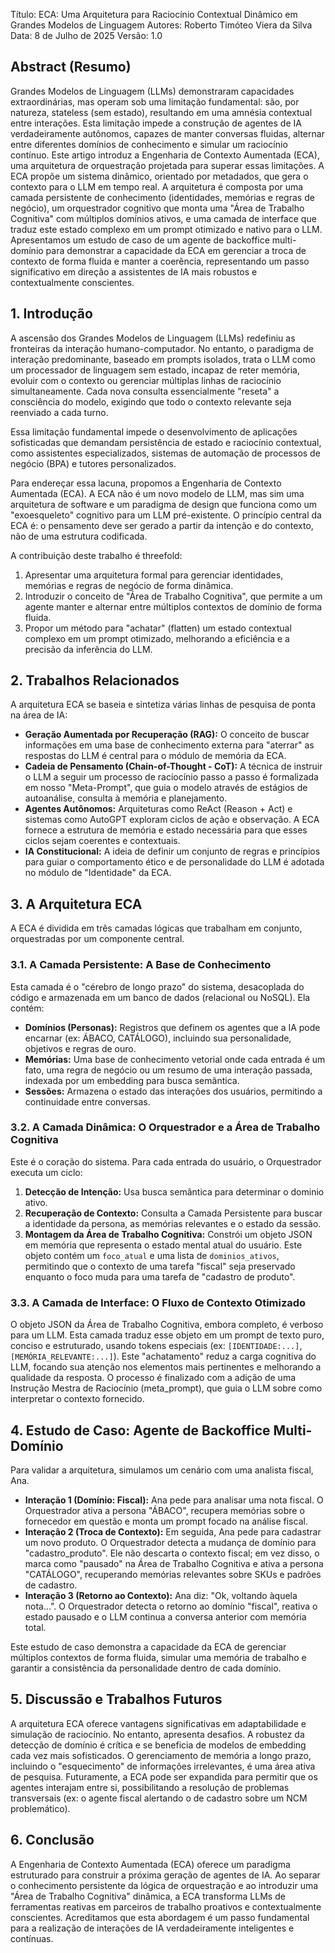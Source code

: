Título: ECA: Uma Arquitetura para Raciocínio Contextual Dinâmico em Grandes Modelos de Linguagem
Autores: Roberto Timóteo Viera da Silva
Data: 8 de Julho de 2025
Versão: 1.0

## Abstract (Resumo)
Grandes Modelos de Linguagem (LLMs) demonstraram capacidades extraordinárias, mas operam sob uma limitação fundamental: são, por natureza, stateless (sem estado), resultando em uma amnésia contextual entre interações. Esta limitação impede a construção de agentes de IA verdadeiramente autônomos, capazes de manter conversas fluidas, alternar entre diferentes domínios de conhecimento e simular um raciocínio contínuo. Este artigo introduz a Engenharia de Contexto Aumentada (ECA), uma arquitetura de orquestração projetada para superar essas limitações. A ECA propõe um sistema dinâmico, orientado por metadados, que gera o contexto para o LLM em tempo real. A arquitetura é composta por uma camada persistente de conhecimento (identidades, memórias e regras de negócio), um orquestrador cognitivo que monta uma "Área de Trabalho Cognitiva" com múltiplos domínios ativos, e uma camada de interface que traduz este estado complexo em um prompt otimizado e nativo para o LLM. Apresentamos um estudo de caso de um agente de backoffice multi-domínio para demonstrar a capacidade da ECA em gerenciar a troca de contexto de forma fluida e manter a coerência, representando um passo significativo em direção a assistentes de IA mais robustos e contextualmente conscientes.

## 1. Introdução
A ascensão dos Grandes Modelos de Linguagem (LLMs) redefiniu as fronteiras da interação humano-computador. No entanto, o paradigma de interação predominante, baseado em prompts isolados, trata o LLM como um processador de linguagem sem estado, incapaz de reter memória, evoluir com o contexto ou gerenciar múltiplas linhas de raciocínio simultaneamente. Cada nova consulta essencialmente "reseta" a consciência do modelo, exigindo que todo o contexto relevante seja reenviado a cada turno.

Essa limitação fundamental impede o desenvolvimento de aplicações sofisticadas que demandam persistência de estado e raciocínio contextual, como assistentes especializados, sistemas de automação de processos de negócio (BPA) e tutores personalizados.

Para endereçar essa lacuna, propomos a Engenharia de Contexto Aumentada (ECA). A ECA não é um novo modelo de LLM, mas sim uma arquitetura de software e um paradigma de design que funciona como um "exoesqueleto" cognitivo para um LLM pré-existente. O princípio central da ECA é: o pensamento deve ser gerado a partir da intenção e do contexto, não de uma estrutura codificada.

A contribuição deste trabalho é threefold:

1. Apresentar uma arquitetura formal para gerenciar identidades, memórias e regras de negócio de forma dinâmica.
2. Introduzir o conceito de "Área de Trabalho Cognitiva", que permite a um agente manter e alternar entre múltiplos contextos de domínio de forma fluida.
3. Propor um método para "achatar" (flatten) um estado contextual complexo em um prompt otimizado, melhorando a eficiência e a precisão da inferência do LLM.

## 2. Trabalhos Relacionados
A arquitetura ECA se baseia e sintetiza várias linhas de pesquisa de ponta na área de IA:

* **Geração Aumentada por Recuperação (RAG):** O conceito de buscar informações em uma base de conhecimento externa para "aterrar" as respostas do LLM é central para o módulo de memória da ECA.
* **Cadeia de Pensamento (Chain-of-Thought - CoT):** A técnica de instruir o LLM a seguir um processo de raciocínio passo a passo é formalizada em nosso "Meta-Prompt", que guia o modelo através de estágios de autoanálise, consulta à memória e planejamento.
* **Agentes Autônomos:** Arquiteturas como ReAct (Reason + Act) e sistemas como AutoGPT exploram ciclos de ação e observação. A ECA fornece a estrutura de memória e estado necessária para que esses ciclos sejam coerentes e contextuais.
* **IA Constitucional:** A ideia de definir um conjunto de regras e princípios para guiar o comportamento ético e de personalidade do LLM é adotada no módulo de "Identidade" da ECA.

## 3. A Arquitetura ECA
A ECA é dividida em três camadas lógicas que trabalham em conjunto, orquestradas por um componente central.

### 3.1. A Camada Persistente: A Base de Conhecimento
Esta camada é o "cérebro de longo prazo" do sistema, desacoplada do código e armazenada em um banco de dados (relacional ou NoSQL). Ela contém:

* **Domínios (Personas):** Registros que definem os agentes que a IA pode encarnar (ex: ÁBACO, CATÁLOGO), incluindo sua personalidade, objetivos e regras de ouro.
* **Memórias:** Uma base de conhecimento vetorial onde cada entrada é um fato, uma regra de negócio ou um resumo de uma interação passada, indexada por um embedding para busca semântica.
* **Sessões:** Armazena o estado das interações dos usuários, permitindo a continuidade entre conversas.

### 3.2. A Camada Dinâmica: O Orquestrador e a Área de Trabalho Cognitiva
Este é o coração do sistema. Para cada entrada do usuário, o Orquestrador executa um ciclo:

1. **Detecção de Intenção:** Usa busca semântica para determinar o dominio ativo.
2. **Recuperação de Contexto:** Consulta a Camada Persistente para buscar a identidade da persona, as memórias relevantes e o estado da sessão.
3. **Montagem da Área de Trabalho Cognitiva:** Constrói um objeto JSON em memória que representa o estado mental atual do usuário. Este objeto contém um `foco_atual` e uma lista de `dominios_ativos`, permitindo que o contexto de uma tarefa "fiscal" seja preservado enquanto o foco muda para uma tarefa de "cadastro de produto".

### 3.3. A Camada de Interface: O Fluxo de Contexto Otimizado
O objeto JSON da Área de Trabalho Cognitiva, embora completo, é verboso para um LLM. Esta camada traduz esse objeto em um prompt de texto puro, conciso e estruturado, usando tokens especiais (ex: `[IDENTIDADE:...]`, `[MEMÓRIA_RELEVANTE:...]`). Este "achatamento" reduz a carga cognitiva do LLM, focando sua atenção nos elementos mais pertinentes e melhorando a qualidade da resposta. O processo é finalizado com a adição de uma Instrução Mestra de Raciocínio (meta_prompt), que guia o LLM sobre como interpretar o contexto fornecido.

## 4. Estudo de Caso: Agente de Backoffice Multi-Domínio
Para validar a arquitetura, simulamos um cenário com uma analista fiscal, Ana.

* **Interação 1 (Domínio: Fiscal):** Ana pede para analisar uma nota fiscal. O Orquestrador ativa a persona "ÁBACO", recupera memórias sobre o fornecedor em questão e monta um prompt focado na análise fiscal.
* **Interação 2 (Troca de Contexto):** Em seguida, Ana pede para cadastrar um novo produto. O Orquestrador detecta a mudança de domínio para "cadastro_produto". Ele não descarta o contexto fiscal; em vez disso, o marca como "pausado" na Área de Trabalho Cognitiva e ativa a persona "CATÁLOGO", recuperando memórias relevantes sobre SKUs e padrões de cadastro.
* **Interação 3 (Retorno ao Contexto):** Ana diz: "Ok, voltando àquela nota...". O Orquestrador detecta o retorno ao domínio "fiscal", reativa o estado pausado e o LLM continua a conversa anterior com memória total.

Este estudo de caso demonstra a capacidade da ECA de gerenciar múltiplos contextos de forma fluida, simular uma memória de trabalho e garantir a consistência da personalidade dentro de cada domínio.

## 5. Discussão e Trabalhos Futuros
A arquitetura ECA oferece vantagens significativas em adaptabilidade e simulação de raciocínio. No entanto, apresenta desafios. A robustez da detecção de domínio é crítica e se beneficia de modelos de embedding cada vez mais sofisticados. O gerenciamento de memória a longo prazo, incluindo o "esquecimento" de informações irrelevantes, é uma área ativa de pesquisa. Futuramente, a ECA pode ser expandida para permitir que os agentes interajam entre si, possibilitando a resolução de problemas transversais (ex: o agente fiscal alertando o de cadastro sobre um NCM problemático).

## 6. Conclusão
A Engenharia de Contexto Aumentada (ECA) oferece um paradigma estruturado para construir a próxima geração de agentes de IA. Ao separar o conhecimento persistente da lógica de orquestração e ao introduzir uma "Área de Trabalho Cognitiva" dinâmica, a ECA transforma LLMs de ferramentas reativas em parceiros de trabalho proativos e contextualmente conscientes. Acreditamos que esta abordagem é um passo fundamental para a realização de interações de IA verdadeiramente inteligentes e contínuas.